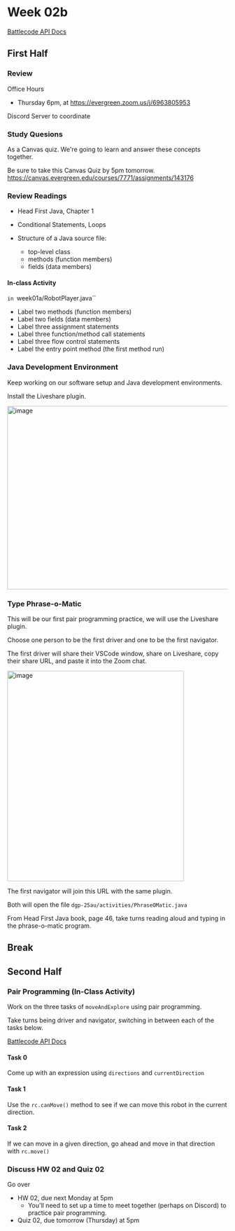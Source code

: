# Week 02b

[Battlecode API Docs](https://releases.battlecode.org/javadoc/battlecode25/3.1.0/battlecode/common/package-summary.html)

## First Half

### Review

Office Hours
* Thursday 6pm, at https://evergreen.zoom.us/j/6963805953

Discord Server to coordinate

### Study Quesions

As a Canvas quiz. We're going to learn and answer these concepts together.

Be sure to take this Canvas Quiz by 5pm tomorrow.
https://canvas.evergreen.edu/courses/7771/assignments/143176

### Review Readings

* Head First Java, Chapter 1
* Conditional Statements, Loops

* Structure of a Java source file:
  * top-level class
  * methods (function members)
  * fields (data members)

#### In-class Activity
`in `week01a/RobotPlayer.java``
* Label two methods (function members) 
* Label two fields (data members)
* Label three assignment statements
* Label three function/method call statements
* Label three flow control statements
* Label the entry point method (the first method run)

### Java Development Environment

Keep working on our software setup and Java development environments.

Install the Liveshare plugin.

<img width="1123" height="419" alt="image" src="https://github.com/user-attachments/assets/d5bb945c-e94e-4863-b3b7-f7417c1c21f3" />

### Type Phrase-o-Matic

This will be our first pair programming practice, we will use the Liveshare plugin.

Choose one person to be the first driver and one to be the first navigator.

The first driver will share their VSCode window, share on Liveshare, copy their share URL, and
paste it into the Zoom chat.

<img width="404" height="481" alt="image" src="https://github.com/user-attachments/assets/7a2e24a7-a4b2-4444-8e63-9be18e18140e" />

The first navigator will join this URL with the same plugin.

Both will open the file `dgp-25au/activities/PhraseOMatic.java`

From Head First Java book, page 46, take turns reading aloud and typing in the phrase-o-matic program.


## Break

## Second Half 

### Pair Programming (In-Class Activity)

Work on the three tasks of `moveAndExplore` using pair programming.

Take turns being driver and navigator, switching in between each of the tasks below.

[Battlecode API Docs](https://releases.battlecode.org/javadoc/battlecode25/3.1.0/battlecode/common/package-summary.html)

#### Task 0
Come up with an expression using `directions` and `currentDirection`

#### Task 1
Use the `rc.canMove()` method to see if we can move this robot in the current direction.

#### Task 2
If we can move in a given direction, go ahead and move in that direction with `rc.move()`

### Discuss HW 02 and Quiz 02

Go over

* HW 02, due next Monday at 5pm
  * You'll need to set up a time to meet together (perhaps on Discord) to practice pair programming.
* Quiz 02, due tomorrow (Thursday) at 5pm
